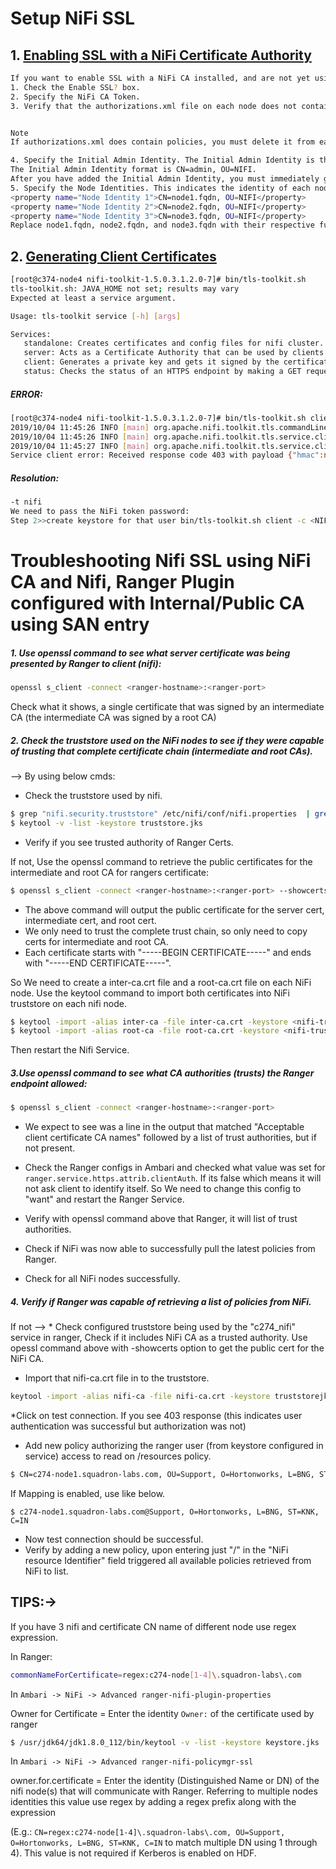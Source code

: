 # Setup NiFi SSL

## 1. [Enabling SSL with a NiFi Certificate Authority](https://docs.cloudera.com/HDPDocuments/HDF3/HDF-3.4.0/nifi-authentication/content/enabling_ssl_with_a_nifi_certificate_authority.html)

```sh
If you want to enable SSL with a NiFi CA installed, and are not yet using Ranger to manage authorization:
1. Check the Enable SSL? box.
2. Specify the NiFi CA Token.
3. Verify that the authorizations.xml file on each node does not contain policies. The authorizations.xml is located in {nifi_internal_dir}/conf. By default, this location is /var/lib/nifi/conf/, and the value of {nifi_internal_dir} is specified in the NiFi internal dir field under Advanced nifi-ambari-config.


Note
If authorizations.xml does contain policies, you must delete it from each node. If you do not, your Initial Admin Identity and Node Identities changes do not take effect.

4. Specify the Initial Admin Identity. The Initial Admin Identity is the identity of an initial administrator and is granted access to the UI and has the ability to create additional users, groups, and policies. This is a required value when you are not using the Ranger plugin for NiFi for authorization.
The Initial Admin Identity format is CN=admin, OU=NIFI.
After you have added the Initial Admin Identity, you must immediately generate certificate for this user.
5. Specify the Node Identities. This indicates the identity of each node in a NiFi cluster and allows clustered nodes to communicate. This is a required value when you are not using the Ranger plugin for NiFi for authorization.
<property name="Node Identity 1">CN=node1.fqdn, OU=NIFI</property>
<property name="Node Identity 2">CN=node2.fqdn, OU=NIFI</property>
<property name="Node Identity 3">CN=node3.fqdn, OU=NIFI</property>
Replace node1.fqdn, node2.fqdn, and node3.fqdn with their respective fully qualified domain names.

```

## 2. [Generating Client Certificates](https://docs.cloudera.com/HDPDocuments/HDF3/HDF-3.4.0/nifi-authentication/content/generating_client_certificates.html)


```sh
[root@c374-node4 nifi-toolkit-1.5.0.3.1.2.0-7]# bin/tls-toolkit.sh
tls-toolkit.sh: JAVA_HOME not set; results may vary
Expected at least a service argument.

Usage: tls-toolkit service [-h] [args]

Services:
   standalone: Creates certificates and config files for nifi cluster.
   server: Acts as a Certificate Authority that can be used by clients to get Certificates
   client: Generates a private key and gets it signed by the certificate authority.
   status: Checks the status of an HTTPS endpoint by making a GET request using a supplied keystore and truststore.
```

##### ERROR:

```sh
[root@c374-node4 nifi-toolkit-1.5.0.3.1.2.0-7]# bin/tls-toolkit.sh client -c c374-node4.squadron.support.hortonworks.com -D "CN=admin, OU=NIFI" -t nifi -p 10443 -T pkcs12
2019/10/04 11:45:26 INFO [main] org.apache.nifi.toolkit.tls.commandLine.BaseTlsToolkitCommandLine: Command line argument --keyStoreType=pkcs12 only applies to keystore, recommended truststore type of JKS unaffected.
2019/10/04 11:45:26 INFO [main] org.apache.nifi.toolkit.tls.service.client.TlsCertificateAuthorityClient: Requesting new certificate from c374-node4.squadron.support.hortonworks.com:10443
2019/10/04 11:45:27 INFO [main] org.apache.nifi.toolkit.tls.service.client.TlsCertificateSigningRequestPerformer: Requesting certificate with dn CN=admin,OU=NIFI from c374-node4.squadron.support.hortonworks.com:10443
Service client error: Received response code 403 with payload {"hmac":null,"pemEncodedCertificate":null,"error":"forbidden"}
```
##### Resolution:
```sh
-t nifi
We need to pass the NiFi token password:
Step 2>>create keystore for that user bin/tls-toolkit.sh client -c <NIFI CA HOSTNAME> -D 'CN=username, OU=NIFI' -p <NIFI CA port> -t <<toolkit token>> -T pkcs12
```


# Troubleshooting Nifi SSL using NiFi CA and Nifi, Ranger Plugin configured with Internal/Public CA using SAN entry

##### 1. Use openssl command to see what server certificate was being presented by Ranger to client (nifi):
```sh
openssl s_client -connect <ranger-hostname>:<ranger-port>
```

Check what it shows, a single certificate that was signed by an intermediate CA (the intermediate CA was signed by a root CA)

##### 2. Check the truststore used on the NiFi nodes to see if they were capable of trusting that complete certificate chain (intermediate and root CAs). 
--> By using below cmds:
* Check the truststore used by nifi.

```sh
$ grep "nifi.security.truststore" /etc/nifi/conf/nifi.properties  | grep "jks"
$ keytool -v -list -keystore truststore.jks
```

* Verify if you see trusted authority of Ranger Certs.

If not, Use the openssl command to retrieve the public certificates for the intermediate and root CA for rangers certificate: 

```sh
$ openssl s_client -connect <ranger-hostname>:<ranger-port> --showcerts 
```

* The above command will output the public certificate for the server cert, intermediate cert, and root cert. 
* We only need to trust the complete trust chain, so only need to copy certs for intermediate and root CA. 
* Each certificate starts with "-----BEGIN CERTIFICATE-----" and ends with "-----END CERTIFICATE-----". 

So We need to create  a inter-ca.crt file and a root-ca.crt file on each NiFi node. 
Use the keytool command to import both certificates into NiFi truststore on each nifi node.

```bash
$ keytool -import -alias inter-ca -file inter-ca.crt -keystore <nifi-truststore.jks> 
$ keytool -import -alias root-ca -file root-ca.crt -keystore <nifi-truststore.jks> 
```

Then restart the Nifi Service.


##### 3.Use openssl command to see what CA authorities (trusts) the Ranger endpoint allowed: 

```bash
$ openssl s_client -connect <ranger-hostname>:<ranger-port>
```

* We expect to see was a line in the output that matched "Acceptable client certificate CA names" followed by a list of trust authorities, but if not present. 
* Check the Ranger configs in Ambari and checked what value was set for `ranger.service.https.attrib.clientAuth`. 
If its false which means it will not ask client to identify itself. So We need to change this config to "want" and restart the Ranger Service. 

* Verify with openssl command above that Ranger, it will list of trust authorities.
* Check if NiFi was now able to successfully pull the latest policies from Ranger. 
* Check for all NiFi nodes successfully. 


##### 4. Verify if Ranger was capable of retrieving a list of policies from NiFi. 
If not
--> * Check configured truststore being used by the "c274_nifi" service in ranger, Check if it includes NiFi CA as a trusted authority. Use opessl command above with -showcerts option to get the public cert for the NiFi CA. 
* Import that nifi-ca.crt file in to the truststore. 

```bash
keytool -import -alias nifi-ca -file nifi-ca.crt -keystore truststorejks
```

*Click on test connection. If you see 403 response (this indicates user authentication was successful but authorization was not) 

* Add new policy authorizing the ranger user (from keystore configured in service) access to read on /resources policy.

```bash
$ CN=c274-node1.squadron-labs.com, OU=Support, O=Hortonworks, L=BNG, ST=KNK, C=IN
```
    
If Mapping is enabled, use like below.
    
```
$ c274-node1.squadron-labs.com@Support, O=Hortonworks, L=BNG, ST=KNK, C=IN
```

* Now test connection should be successful. 
* Verify by  adding a new policy, upon entering just "/" in the "NiFi resource Identifier" field triggered all available policies retrieved from NiFi to list. 


## TIPS:->

If you have 3 nifi and certificate CN name of different node use regex expression.

In Ranger: 
```bash
commonNameForCertificate=regex:c274-node[1-4]\.squadron-labs\.com
```

In `Ambari -> NiFi -> Advanced ranger-nifi-plugin-properties`

Owner for Certificate = Enter the identity `Owner:` of the certificate used by ranger

```sh
$ /usr/jdk64/jdk1.8.0_112/bin/keytool -v -list -keystore keystore.jks
```

In `Ambari -> NiFi -> Advanced ranger-nifi-policymgr-ssl`

owner.for.certificate = Enter the identity (Distinguished Name or DN) of the nifi node(s) that will communicate with Ranger. 
Referring to multiple nodes identities this value use regex by adding a regex prefix along with the expression 

(E.g.: `CN=regex:c274-node[1-4]\.squadron-labs\.com, OU=Support, O=Hortonworks, L=BNG, ST=KNK, C=IN` 
to match multiple DN using 1 through 4). 
This value is not required if Kerberos is enabled on HDF.

